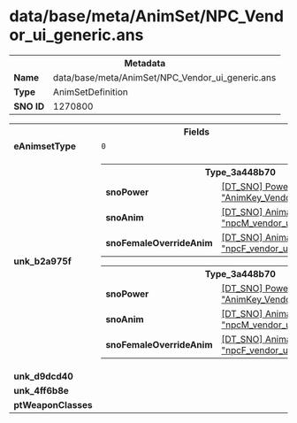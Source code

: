 <h1>data/base/meta/AnimSet/NPC_Vendor_ui_generic.ans</h1><table><tr><th colspan="100%">Metadata</th></tr><tr><td><b>Name</b></td><td>data/base/meta/AnimSet/NPC_Vendor_ui_generic.ans</td></tr><tr><td><b>Type</b></td><td>AnimSetDefinition</td></tr><tr><td><b>SNO ID</b></td><td>1270800</td></tr></table>

<table><tr><th colspan="100%">Fields</th></tr><tr><td><b>eAnimsetType</b></td><td><code>0</code></td></tr><tr><td><b>unk_b2a975f</b></td><td><table><tr><th colspan="100%">Type_3a448b70</th></tr><tr><td><b>snoPower</b></td><td><a href="..\Power\AnimKey_Vendor_UI_Idle.pow.md">[DT_SNO] Power: "AnimKey_Vendor_UI_Idle"</a></td></tr><tr><td><b>snoAnim</b></td><td><a href="..\Anim\npcM_vendor_ui_idle_generic.ani.md">[DT_SNO] Animation: "npcM_vendor_ui_idle_generic"</a></td></tr><tr><td><b>snoFemaleOverrideAnim</b></td><td><a href="..\Anim\npcF_vendor_ui_idle_generic.ani.md">[DT_SNO] Animation: "npcF_vendor_ui_idle_generic"</a></td></tr></table>


<table><tr><th colspan="100%">Type_3a448b70</th></tr><tr><td><b>snoPower</b></td><td><a href="..\Power\AnimKey_Vendor_UI_Intro.pow.md">[DT_SNO] Power: "AnimKey_Vendor_UI_Intro"</a></td></tr><tr><td><b>snoAnim</b></td><td><a href="..\Anim\npcM_vendor_ui_idle_generic_intro.ani.md">[DT_SNO] Animation: "npcM_vendor_ui_idle_generic_intro"</a></td></tr><tr><td><b>snoFemaleOverrideAnim</b></td><td><a href="..\Anim\npcF_vendor_ui_idle_generic_intro.ani.md">[DT_SNO] Animation: "npcF_vendor_ui_idle_generic_intro"</a></td></tr></table>


</td></tr><tr><td><b>unk_d9dcd40</b></td><td></td></tr><tr><td><b>unk_4ff6b8e</b></td><td></td></tr><tr><td><b>ptWeaponClasses</b></td><td></td></tr></table>

